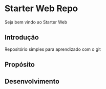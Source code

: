 # Starter Web Repo

Seja bem vindo ao Starter Web

## Introdução

Repositório simples para aprendizado com o git 

## Propósito

## Desenvolvimento
